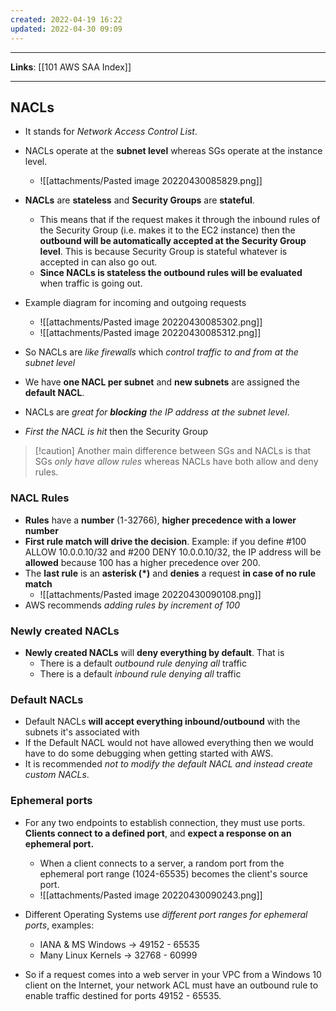 ```yaml
---
created: 2022-04-19 16:22
updated: 2022-04-30 09:09
---
```

---
**Links**: [[101 AWS SAA Index]]

---
## NACLs
- It stands for *Network Access Control List*.
- NACLs operate at the **subnet level** whereas SGs operate at the instance level.
	- ![[attachments/Pasted image 20220430085829.png]]

- **NACLs** are **stateless** and **Security Groups** are **stateful**.
    - This means that if the request makes it through the inbound rules of the Security Group (i.e. makes it to the EC2 instance) then the **outbound will be automatically accepted at the Security Group level**. This is because Security Group is stateful whatever is accepted in can also go out.
    - **Since NACLs is stateless the outbound rules will be evaluated** when traffic is going out.

- Example diagram for incoming and outgoing requests
	- ![[attachments/Pasted image 20220430085302.png]]
	- ![[attachments/Pasted image 20220430085312.png]]
    
- So NACLs are *like firewalls* which *control traffic* *to and from at the subnet level*
- We have **one NACL per subnet** and **new subnets** are assigned the **default NACL**.

- NACLs are *great for **blocking** the IP address at the subnet level*.
- *First the NACL is hit* then the Security Group

> [!caution] Another main difference between SGs and NACLs is that SGs *only have allow rules* whereas NACLs have both allow and deny rules.

### NACL Rules
- **Rules** have a **number** (1-32766), **higher precedence with a lower number**
- **First rule match will drive the decision**. Example: if you define #100 ALLOW 10.0.0.10/32 and #200 DENY 10.0.0.10/32, the IP address will be **allowed** because 100 has a higher precedence over 200.
- The **last rule** is an **asterisk (\*)** and **denies** a request **in case of no rule match**
	- ![[attachments/Pasted image 20220430090108.png]]
- AWS recommends *adding rules by increment of 100*

### Newly created NACLs
- **Newly created NACLs** will **deny everything by default**. That is 
	- There is a default *outbound rule denying all* traffic
	- There is a default *inbound rule denying all* traffic

### Default NACLs
- Default NACLs **will accept everything inbound/outbound** with the subnets it's associated with
- If the Default NACL would not have allowed everything then we would have to do some debugging when getting started with AWS.
- It is recommended *not to modify the default NACL and instead create custom NACLs*.

### Ephemeral ports
-   For any two endpoints to establish connection, they must use ports. **Clients connect to a defined port**, and **expect a response on an ephemeral port.**
	- When a client connects to a server, a random port from the ephemeral port range (1024-65535) becomes the client's source port.
	- ![[attachments/Pasted image 20220430090243.png]]

- Different Operating Systems use *different port ranges for ephemeral ports*, examples:
    - IANA & MS Windows → 49152 - 65535
    - Many Linux Kernels → 32768 - 60999

- So if a request comes into a web server in your VPC from a Windows 10 client on the Internet, your network ACL must have an outbound rule to enable traffic destined for ports 49152 - 65535. 